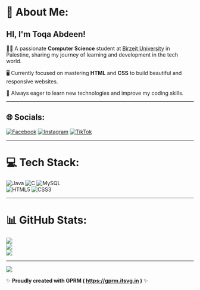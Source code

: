 # 💫 About Me:
## HI, I'm Toqa Abdeen!  
👩‍💻 A passionate **Computer Science** student at [Birzeit University](https://www.birzeit.edu/en) in Palestine, sharing my journey of learning and development in the tech world.  

🖥️ Currently focused on mastering **HTML** and **CSS** to build beautiful and responsive websites.  

🌱 Always eager to learn new technologies and improve my coding skills.  

---

## 🌐 Socials:
[![Facebook](https://img.shields.io/badge/Facebook-%231877F2.svg?logo=Facebook&logoColor=white)](https://facebook.com/toqa.abdeen.92) 
[![Instagram](https://img.shields.io/badge/Instagram-%23E4405F.svg?logo=Instagram&logoColor=white)](https://instagram.com/toqa_abdin) 
[![TikTok](https://img.shields.io/badge/TikTok-%23000000.svg?logo=TikTok&logoColor=white)](https://tiktok.com/@toqaaaaa9)  

---

# 💻 Tech Stack:
![Java](https://img.shields.io/badge/java-%23ED8B00.svg?style=for-the-badge&logo=openjdk&logoColor=white) 
![C](https://img.shields.io/badge/c-%2300599C.svg?style=for-the-badge&logo=c&logoColor=white) 
![MySQL](https://img.shields.io/badge/mysql-4479A1.svg?style=for-the-badge&logo=mysql&logoColor=white)  
![HTML5](https://img.shields.io/badge/html5-%23E34F26.svg?style=for-the-badge&logo=html5&logoColor=white) 
![CSS3](https://img.shields.io/badge/css3-%231572B6.svg?style=for-the-badge&logo=css3&logoColor=white)  

---

# 📊 GitHub Stats:
![](https://github-readme-stats.vercel.app/api?username=toqaAbdeen&theme=gotham&hide_border=false&include_all_commits=true&count_private=true)  
![](https://github-readme-streak-stats.herokuapp.com/?user=toqaAbdeen&theme=gotham&hide_border=false)  
![](https://github-readme-stats.vercel.app/api/top-langs/?username=toqaAbdeen&theme=gotham&hide_border=false&include_all_commits=true&count_private=true&layout=compact)  

---

[![](https://visitcount.itsvg.in/api?id=toqaAbdeen&label=Profile%20Views&color=9&icon=0&pretty=false)](https://visitcount.itsvg.in)  

✨ **Proudly created with GPRM ( https://gprm.itsvg.in )** ✨
